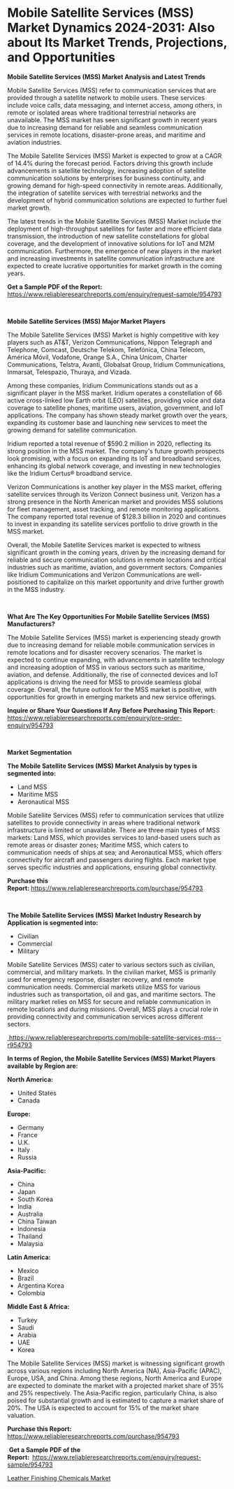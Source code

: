 <p><h1>Mobile Satellite Services (MSS) Market Dynamics 2024-2031: Also about Its Market Trends, Projections, and Opportunities</h1></p><p><strong>Mobile Satellite Services (MSS) Market Analysis and Latest Trends</strong></p>
<p><p>Mobile Satellite Services (MSS) refer to communication services that are provided through a satellite network to mobile users. These services include voice calls, data messaging, and internet access, among others, in remote or isolated areas where traditional terrestrial networks are unavailable. The MSS market has seen significant growth in recent years due to increasing demand for reliable and seamless communication services in remote locations, disaster-prone areas, and maritime and aviation industries.</p><p>The Mobile Satellite Services (MSS) Market is expected to grow at a CAGR of 14.4% during the forecast period. Factors driving this growth include advancements in satellite technology, increasing adoption of satellite communication solutions by enterprises for business continuity, and growing demand for high-speed connectivity in remote areas. Additionally, the integration of satellite services with terrestrial networks and the development of hybrid communication solutions are expected to further fuel market growth.</p><p>The latest trends in the Mobile Satellite Services (MSS) Market include the deployment of high-throughput satellites for faster and more efficient data transmission, the introduction of new satellite constellations for global coverage, and the development of innovative solutions for IoT and M2M communication. Furthermore, the emergence of new players in the market and increasing investments in satellite communication infrastructure are expected to create lucrative opportunities for market growth in the coming years.</p></p>
<p><strong>Get a Sample PDF of the Report:&nbsp;</strong> <a href="https://www.reliableresearchreports.com/enquiry/request-sample/954793">https://www.reliableresearchreports.com/enquiry/request-sample/954793</a></p>
<p>&nbsp;</p>
<p><strong>Mobile Satellite Services (MSS) Major Market Players</strong></p>
<p><p>The Mobile Satellite Services (MSS) Market is highly competitive with key players such as AT&T, Verizon Communications, Nippon Telegraph and Telephone, Comcast, Deutsche Telekom, Telefónica, China Telecom, América Móvil, Vodafone, Orange S.A., China Unicom, Charter Communications, Telstra, Avanti, Globalsat Group, Iridium Communications, Inmarsat, Telespazio, Thuraya, and Vizada.</p><p>Among these companies, Iridium Communications stands out as a significant player in the MSS market. Iridium operates a constellation of 66 active cross-linked low Earth orbit (LEO) satellites, providing voice and data coverage to satellite phones, maritime users, aviation, government, and IoT applications. The company has shown steady market growth over the years, expanding its customer base and launching new services to meet the growing demand for satellite communication.</p><p>Iridium reported a total revenue of $590.2 million in 2020, reflecting its strong position in the MSS market. The company's future growth prospects look promising, with a focus on expanding its IoT and broadband services, enhancing its global network coverage, and investing in new technologies like the Iridium Certus® broadband service.</p><p>Verizon Communications is another key player in the MSS market, offering satellite services through its Verizon Connect business unit. Verizon has a strong presence in the North American market and provides MSS solutions for fleet management, asset tracking, and remote monitoring applications. The company reported total revenue of $128.3 billion in 2020 and continues to invest in expanding its satellite services portfolio to drive growth in the MSS market.</p><p>Overall, the Mobile Satellite Services market is expected to witness significant growth in the coming years, driven by the increasing demand for reliable and secure communication solutions in remote locations and critical industries such as maritime, aviation, and government sectors. Companies like Iridium Communications and Verizon Communications are well-positioned to capitalize on this market opportunity and drive further growth in the MSS industry.</p></p>
<p>&nbsp;</p>
<p><strong>What Are The Key Opportunities For Mobile Satellite Services (MSS) Manufacturers?</strong></p>
<p><p>The Mobile Satellite Services (MSS) market is experiencing steady growth due to increasing demand for reliable mobile communication services in remote locations and for disaster recovery scenarios. The market is expected to continue expanding, with advancements in satellite technology and increasing adoption of MSS in various sectors such as maritime, aviation, and defense. Additionally, the rise of connected devices and IoT applications is driving the need for MSS to provide seamless global coverage. Overall, the future outlook for the MSS market is positive, with opportunities for growth in emerging markets and new service offerings.</p></p>
<p><strong>Inquire or Share Your Questions If Any Before Purchasing This Report:</strong> <a href="https://www.reliableresearchreports.com/enquiry/pre-order-enquiry/954793">https://www.reliableresearchreports.com/enquiry/pre-order-enquiry/954793</a></p>
<p>&nbsp;</p>
<p><strong>Market Segmentation</strong></p>
<p><strong>The Mobile Satellite Services (MSS) Market Analysis by types is segmented into:</strong></p>
<p><ul><li>Land MSS</li><li>Maritime MSS</li><li>Aeronautical MSS</li></ul></p>
<p><p>Mobile Satellite Services (MSS) refer to communication services that utilize satellites to provide connectivity in areas where traditional network infrastructure is limited or unavailable. There are three main types of MSS markets: Land MSS, which provides services to land-based users such as remote areas or disaster zones; Maritime MSS, which caters to communication needs of ships at sea; and Aeronautical MSS, which offers connectivity for aircraft and passengers during flights. Each market type serves specific industries and applications, ensuring global connectivity.</p></p>
<p><strong>Purchase this Report:&nbsp;</strong><a href="https://www.reliableresearchreports.com/purchase/954793">https://www.reliableresearchreports.com/purchase/954793</a></p>
<p>&nbsp;</p>
<p><strong>The Mobile Satellite Services (MSS) Market Industry Research by Application is segmented into:</strong></p>
<p><ul><li>Civilian</li><li>Commercial</li><li>Military</li></ul></p>
<p><p>Mobile Satellite Services (MSS) cater to various sectors such as civilian, commercial, and military markets. In the civilian market, MSS is primarily used for emergency response, disaster recovery, and remote communication needs. Commercial markets utilize MSS for various industries such as transportation, oil and gas, and maritime sectors. The military market relies on MSS for secure and reliable communication in remote locations and during missions. Overall, MSS plays a crucial role in providing connectivity and communication services across different sectors.</p></p>
<p><a href="https://www.reliableresearchreports.com/mobile-satellite-services-mss--r954793">&nbsp;https://www.reliableresearchreports.com/mobile-satellite-services-mss--r954793</a></p>
<p><strong>In terms of Region, the Mobile Satellite Services (MSS) Market Players available by Region are:</strong></p>
<p>
    <p> <strong> North America: </strong>
        <ul>
            <li>United States</li>
            <li>Canada</li>
        </ul>
        </p> 
    <p> <strong> Europe: </strong>
        <ul>
            <li>Germany</li>
            <li>France</li>
            <li>U.K.</li>
            <li>Italy</li>
            <li>Russia</li>
        </ul>
        </p> 
    <p> <strong> Asia-Pacific: </strong>
        <ul>
            <li>China</li>
            <li>Japan</li>
            <li>South Korea</li>
            <li>India</li>
            <li>Australia</li>
            <li>China Taiwan</li>
            <li>Indonesia</li>
            <li>Thailand</li>
            <li>Malaysia</li>
        </ul>
        </p> 
    <p> <strong> Latin America: </strong>
        <ul>
            <li>Mexico</li>
            <li>Brazil</li>
            <li>Argentina Korea</li>
            <li>Colombia</li>
        </ul>
        </p> 
    <p> <strong> Middle East & Africa: </strong>
        <ul>
            <li>Turkey</li>
            <li>Saudi</li>
            <li>Arabia</li>
            <li>UAE</li>
            <li>Korea</li>
        </ul>
    </p>
    </p>
<p><p>The Mobile Satellite Services (MSS) market is witnessing significant growth across various regions including North America (NA), Asia-Pacific (APAC), Europe, USA, and China. Among these regions, North America and Europe are expected to dominate the market with a projected market share of 35% and 25% respectively. The Asia-Pacific region, particularly China, is also poised for substantial growth and is estimated to capture a market share of 20%. The USA is expected to account for 15% of the market share valuation.</p></p>
<p><strong>Purchase this Report: </strong><a href="https://www.reliableresearchreports.com/purchase/954793">https://www.reliableresearchreports.com/purchase/954793</a></p>
<p>&nbsp;<strong>Get a Sample PDF of the Report:&nbsp;&nbsp;</strong><a href="https://www.reliableresearchreports.com/enquiry/request-sample/954793">https://www.reliableresearchreports.com/enquiry/request-sample/954793</a></p>
<p><strong></strong></p>
<p><p><a href="https://fearless-okapi-6c8.notion.site/Leather-Finishing-Chemicals-Market-Size-Growth-Outlook-from-2024-to-2031-projecting-at-Market-s-Tr-15c304ef7ff24fd5987b16b916f3a99d">Leather Finishing Chemicals Market</a></p></p>